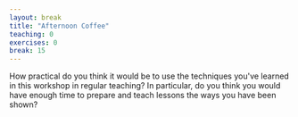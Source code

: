 ```yaml
---
layout: break
title: "Afternoon Coffee"
teaching: 0
exercises: 0
break: 15
---
```


How practical do you think it would be to use the techniques you've learned in this workshop
in regular teaching?
In particular,
do you think you would have enough time to prepare and teach lessons
the ways you have been shown?
